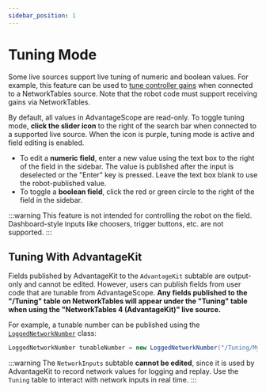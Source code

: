 ```yaml
---
sidebar_position: 1
---
```


# Tuning Mode

Some live sources support live tuning of numeric and boolean values. For example, this feature can be used to [tune controller gains](https://docs.wpilib.org/en/stable/docs/software/advanced-controls/introduction/tutorial-intro.html) when connected to a NetworkTables source. Note that the robot code must support receiving gains via NetworkTables.

By default, all values in AdvantageScope are read-only. To toggle tuning mode, **click the slider icon** to the right of the search bar when connected to a supported live source. When the icon is purple, tuning mode is active and field editing is enabled.

- To edit a **numeric field**, enter a new value using the text box to the right of the field in the sidebar. The value is published after the input is deselected or the "Enter" key is pressed. Leave the text box blank to use the robot-published value.
- To toggle a **boolean field**, click the red or green circle to the right of the field in the sidebar.

:::warning
This feature is not intended for controlling the robot on the field. Dashboard-style inputs like choosers, trigger buttons, etc. are not supported.
:::

## Tuning With AdvantageKit

Fields published by AdvantageKit to the `AdvantageKit` subtable are output-only and cannot be edited. However, users can publish fields from user code that are tunable from AdvantageScope. **Any fields published to the "/Tuning" table on NetworkTables will appear under the "Tuning" table when using the "NetworkTables 4 (AdvantageKit)" live source.**

For example, a tunable number can be published using the [`LoggedNetworkNumber`](https://docs.advantagekit.org/data-flow/recording-inputs/dashboard-inputs) class:

```java
LoggedNetworkNumber tunableNumber = new LoggedNetworkNumber("/Tuning/MyTunableNumber", 0.0);
```

:::warning
The `NetworkInputs` subtable **cannot be edited**, since it is used by AdvantageKit to record network values for logging and replay. Use the `Tuning` table to interact with network inputs in real time.
:::
